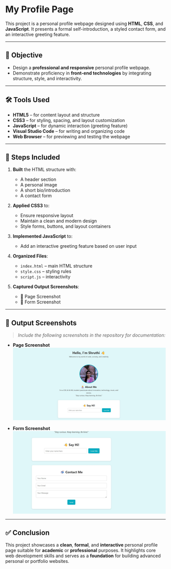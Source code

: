 # My Profile Page

This project is a personal profile webpage designed using **HTML**, **CSS**, and **JavaScript**. It presents a formal self-introduction, a styled contact form, and an interactive greeting feature.

---

## 🌟 Objective

- Design a **professional and responsive** personal profile webpage.
- Demonstrate proficiency in **front-end technologies** by integrating structure, style, and interactivity.

---

## 🛠️ Tools Used

- **HTML5** – for content layout and structure  
- **CSS3** – for styling, spacing, and layout customization  
- **JavaScript** – for dynamic interaction (greeting feature)  
- **Visual Studio Code** – for writing and organizing code  
- **Web Browser** – for previewing and testing the webpage  

---

## 🚧 Steps Included

1. **Built** the HTML structure with:
   - A header section
   - A personal image
   - A short bio/introduction
   - A contact form

2. **Applied CSS3** to:
   - Ensure responsive layout
   - Maintain a clean and modern design
   - Style forms, buttons, and layout containers

3. **Implemented JavaScript** to:
   - Add an interactive greeting feature based on user input

4. **Organized Files**:
   - `index.html` – main HTML structure
   - `style.css` – styling rules
   - `script.js` – interactivity

5. **Captured Output Screenshots**:
   - 🎯 Page Screenshot  
   - 📝 Form Screenshot  

---

## 📸 Output Screenshots

> _Include the following screenshots in the repository for documentation:_

- **Page Screenshot**  
  ![Page Screenshot](scr1.jpg)

- **Form Screenshot**  
  ![Form Screenshot](scr2.jpg)

---

## ✅ Conclusion

This project showcases a **clean**, **formal**, and **interactive** personal profile page suitable for **academic** or **professional** purposes. It highlights core web development skills and serves as a **foundation** for building advanced personal or portfolio websites.

